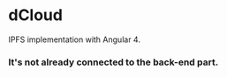 # dCloud
IPFS implementation with Angular 4.

### It's not already connected to the back-end part.


